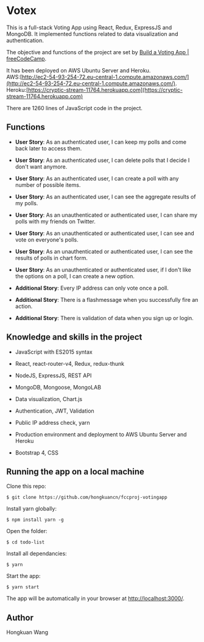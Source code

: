 # Votex

This is a full-stack Voting App using React, Redux, ExpressJS and MongoDB. It implemented functions related to data visualization and authentication.

The objective and functions of the project are set by [Build a Voting App | freeCodeCamp](https://www.freecodecamp.org/challenges/build-a-voting-app).

It has been deployed on AWS Ubuntu Server and Heroku. <br />
AWS:[http://ec2-54-93-254-72.eu-central-1.compute.amazonaws.com/](http://ec2-54-93-254-72.eu-central-1.compute.amazonaws.com/). <br />
Heroku:[https://cryptic-stream-11764.herokuapp.com](https://cryptic-stream-11764.herokuapp.com)

There are 1260 lines of JavaScript code in the project.

## Functions

* __User Story__: As an authenticated user, I can keep my polls and come back later to access them.

* __User Story__: As an authenticated user, I can delete polls that I decide I don't want anymore.

* __User Story__: As an authenticated user, I can create a poll with any number of possible items.

* __User Story__: As an authenticated user, I can see the aggregate results of my polls.

* __User Story__: As an unauthenticated or authenticated user, I can share my polls with my friends on Twitter.

* __User Story__: As an unauthenticated or authenticated user, I can see and vote on everyone's polls.

* __User Story__: As an unauthenticated or authenticated user, I can see the results of polls in chart form.

* __User Story__: As an unauthenticated or authenticated user, if I don't like the options on a poll, I can create a new option.

* __Additional Story__: Every IP address can only vote once a poll.

* __Additional Story__: There is a flashmessage when you successfully fire an action.

* __Additional Story__: There is validation of data when you sign up or login.

## Knowledge and skills in the project

* JavaScript with ES2015 syntax

* React, react-router-v4, Redux, redux-thunk

* NodeJS, ExpressJS, REST API

* MongoDB, Mongoose, MongoLAB

* Data visualization, Chart.js

* Authentication, JWT, Validation

* Public IP address check, yarn

* Production environment and deployment to AWS Ubuntu Server and Heroku

* Bootstrap 4, CSS

## Running the app on a local machine

Clone this repo:

```
$ git clone https://github.com/hongkuancn/fccproj-votingapp
```

Install yarn globally:

```
$ npm install yarn -g
```

Open the folder:

```
$ cd todo-list
```

Install all dependancies:

```
$ yarn
```

Start the app:

```
$ yarn start
```

The app will be automatically in your browser at <http://localhost:3000/>.

## Author

Hongkuan Wang
